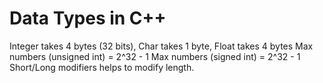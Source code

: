 # Data Types in C++
  Integer takes 4 bytes (32 bits), Char takes 1 byte, Float takes 4 bytes
  Max numbers (unsigned int) = 2^32 - 1
  Max numbers (signed int) = 2^32 - 1
  Short/Long modifiers helps to modify length.